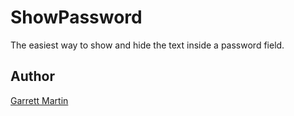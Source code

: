 # ShowPassword

The easiest way to show and hide the text inside a password field.

## Author
[Garrett Martin](https://sturdy.work)
